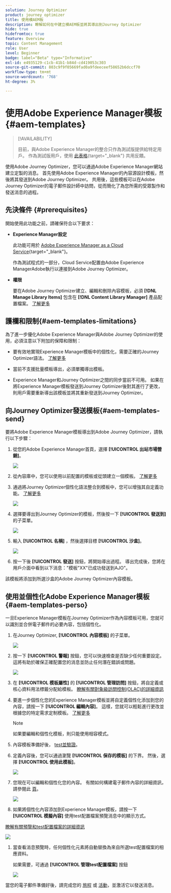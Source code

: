 ```yaml
---
solution: Journey Optimizer
product: journey optimizer
title: 使用模AEM板
description: 瞭解如何在中建立模AEM板並將其導出到Journey Optimizer
hide: true
hidefromtoc: true
feature: Overview
topic: Content Management
role: User
level: Beginner
badge: label="Beta" type="Informative"
exl-id: e4935129-c1cb-41b1-b84d-cd419053c303
source-git-commit: 803c9f9f05669fad0a9fdeeceef58652b6dccf70
workflow-type: tm+mt
source-wordcount: '768'
ht-degree: 3%

---
```


# 使用Adobe Experience Manager模板 {#aem-templates}

>[!AVAILABILITY]
>
>目前，與Adobe Experience Manager的整合只作為測試版提供給特定用戶。
> 作為測試版用戶，使用 [此表格](https://forms.office.com/pages/responsepage.aspx?id=Wht7-jR7h0OUrtLBeN7O4Wf0cbVTQ3tCpW_unE-w8-JUN1FaNlAzNkhPSUdaSkJXVFRCNTRJNVRFSy4u){target="_blank"} 共用反饋。

使用Adobe Journey Optimizer，您可以通過Adobe Experience Manager網站建立定製的消息。 首先使用Adobe Experience Manager的內容源設計模板，然後將其發送到Adobe Journey Optimizer。 共用後，這些模板可以在Adobe Journey Optimizer的電子郵件設計師中訪問，從而簡化了為您所需的受眾製作和發送消息的過程。

## 先決條件 {#prerequisites}

開始使用此功能之前，請確保符合以下要求：

* **Experience Manager設定**

   此功能可用於 [Adobe Experience Manager as a Cloud Service](https://experienceleague.adobe.com/docs/experience-manager-cloud-service/content/overview/introduction.html){target="_blank"}。

   作為測試程式的一部分，Cloud Service配置由Adobe Experience ManagerAdobe執行以連接到Adobe Journey Optimizer。

* **權限**

   要在Adobe Journey Optimizer建立、編輯和刪除內容模板，必須 **[!DNL Manage Library Items]** 包含在 **[!DNL Content Library Manager]** 產品配置檔案。 [了解更多](../administration/ootb-product-profiles.md#content-library-manager)

## 護欄和限制{#aem-templates-limitations}

為了進一步優化Adobe Experience Manager與Adobe Journey Optimizer的使用，必須注意以下附加的保障和限制：

* 要有效地實現Experience Manager模板中的個性化，需要正確的Journey Optimizer語法。 [了解更多](../personalization/personalization-syntax.md)

* 當前不支援批量模板導出，必須單獨導出模板。

* Experience Manager和Journey Optimizer之間的同步當前不可用。 如果在將Experience Manager模板發送到Journey Optimizer後對其進行了更改，則用戶需要重新導出該模板並將其重新發送到Journey Optimizer。

## 向Journey Optimizer發送模板{#aem-templates-send}

要將Adobe Experience Manager模板導出到Adobe Journey Optimizer，請執行以下步驟：

1. 從您的Adobe Experience Manager首頁，選擇 **[!UICONTROL 出站市場營銷]**。

   ![](assets/aem-outbound-menu.png)

1. 從內容庫中，您可以使用以前配置的模板或從頭建立一個模板。 [了解更多](https://experienceleague.adobe.com/docs/experience-manager-65/authoring/authoring/managing-pages.html?lang=en#creating-a-new-page)

1. 通過將Journey Optimizer個性化語法整合到模板中，您可以增強其自定義功能。 [了解更多](../personalization/personalization-syntax.md)

   ![](assets/aem_ajo_4.png)

1. 選擇要導出到Journey Optimizer的模板，然後按一下 **[!UICONTROL 發送到]** 的子菜單。

   ![](assets/aem-advanced-menu.png)

1. 輸入 **[!UICONTROL 名稱]** ，然後選擇目標 **[!UICONTROL 沙盒]**。

   ![](assets/aem-send-template-settings.png)

1. 按一下後 **[!UICONTROL 發送]** 按鈕，將開始導出過程。 導出完成後，您將在用戶介面中看到以下消息：&quot;模板&quot;XX&quot;已成功發送到AJO&quot;。

該模板將添加到所選沙盒的Adobe Journey Optimizer內容模板。

## 使用並個性化Adobe Experience Manager模板{#aem-templates-perso}

一旦Experience Manager模板在Journey Optimizer作為內容模板可用，您就可以識別並合併電子郵件的必要內容，包括個性化。

1. 在Journey Optimizer, **[!UICONTROL 內容模板]** 的子菜單。

   ![](assets/aem_ajo_1.png)

1. 按一下 **[!UICONTROL 警報]** 按鈕，您可以快速檢查是否缺少任何重要設定。 這將有助於確保正確配置您的消息並防止任何潛在錯誤或問題。

   ![](assets/aem_ajo_2.png)

1. 在 **[!UICONTROL 模板屬性]** 的 **[!UICONTROL 管理訪問]** 按鈕，將自定義或核心資料用法標籤分配給模板。 [瞭解有關對象級訪問控制(OLAC)的詳細資訊](../administration/object-based-access.md)

1. 要進一步個性化您的Experience Manager模板並將自定義個性化添加到您的內容，請按一下 **[!UICONTROL 編輯內容]**。 這樣，您就可以輕鬆進行更改並根據您的特定需求定制模板。 [了解更多](get-started-email-design.md)

   >[!NOTE]
   >
   > 如果要編輯和個性化模板，則只能使用相容模式。

1. 內容模板準備好後， [test並驗證](content-templates.md#test-template)。

1. 定義內容後，您可以通過瀏覽 **[!UICONTROL 保存的模板]** 的下界。 然後，選擇 **[!UICONTROL 使用此模板]**。

   ![](assets/aem_ajo_3.png)

1. 您現在可以編輯和個性化您的內容。 有關如何構建電子郵件內容的詳細資訊，請參閱此 [頁](content-from-scratch.md)。

   ![](assets/aem_ajo_5.png)

1. 如果將個性化內容添加到Experience Manager模板，請按一下 **[!UICONTROL 模擬內容]** 使用test配置檔案預覽消息中的顯示方式。

[瞭解有關預覽和test配置檔案的詳細資訊](../email/preview.md)

   ![](assets/aem_ajo_6.png)

1. 當查看消息預覽時，任何個性化元素將自動替換為來自所選test配置檔案的相應資料。

   如果需要，可通過 **[!UICONTROL 管理test配置檔案]** 按鈕

   ![](assets/aem_ajo_7.png)

當您的電子郵件準備好後，請完成您的 [旅程](../building-journeys/journey-gs.md) 或 [活動](../campaigns/create-campaign.md)，並激活它以發送消息。
